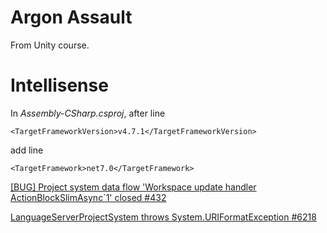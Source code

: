 # Argon Assault

From Unity course.

# Intellisense

[](https://discussions.unity.com/t/vscode-cant-load-c-project/273373)
In *Assembly-CSharp.csproj*, after line 

```
<TargetFrameworkVersion>v4.7.1</TargetFrameworkVersion>
```

add line

```
<TargetFramework>net7.0</TargetFramework>
```


[ [BUG] Project system data flow 'Workspace update handler ActionBlockSlimAsync`1' closed #432 ](https://github.com/microsoft/vscode-dotnettools/issues/432)

[ LanguageServerProjectSystem throws System.URIFormatException #6218 ](https://github.com/dotnet/vscode-csharp/issues/6218)
